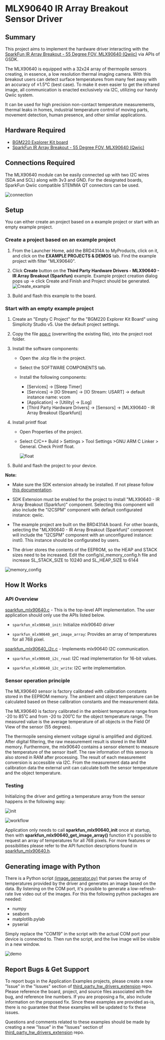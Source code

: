 # MLX90640 IR Array Breakout Sensor Driver #

## Summary ##

This project aims to implement the hardware driver interacting with the [SparkFun IR Array Breakout - 55 Degree FOV, MLX90640 (Qwiic)](https://www.sparkfun.com/products/14844) via APIs of GSDK.

The MLX90640 is equipped with a 32x24 array of thermopile sensors creating, in essence, a low resolution thermal imaging camera. With this breakout users can detect surface temperatures from many feet away with an accuracy of ±1.5°C (best case). To make it even easier to get the infrared image, all communication is enacted exclusively via I2C, utilizing our handy Qwiic system.

It can be used for high precision non-contact temperature
measurements, thermal leaks in homes, industrial temperature control of moving parts, movement detection, human presence, and other similar applications.

## Hardware Required ##

- [BGM220 Explorer Kit board](https://www.silabs.com/development-tools/wireless/bluetooth/bgm220-explorer-kit?tab=overview)
- [SparkFun IR Array Breakout - 55 Degree FOV, MLX90640 (Qwiic)](https://www.sparkfun.com/products/14844)

## Connections Required ##

The MLX90640 module can be easily connected up with two I2C wires (SDA and SCL) along with 3v3 and GND. For the designated boards, SparkFun Qwiic compatible STEMMA QT connectors can be used.

![connection](connection.png)

## Setup ##

You can either create an project based on a example project or start with an empty example project.

### Create a project based on an example project ###

1. From the Launcher Home, add the BRD4314A to MyProducts, click on it, and click on the **EXAMPLE PROJECTS & DEMOS** tab. Find the example project with filter "MLX90640".

2. Click **Create** button on the **Third Party Hardware Drivers - MLX90640 - IR Array Breakout (Sparkfun)** example. Example project creation dialog pops up -> click Create and Finish and Project should be generated.
![Create_example](create_example.png)

3. Build and flash this example to the board.

### Start with an empty example project ###

1. Create an "Empty C Project" for the "BGM220 Explorer Kit Board" using Simplicity Studio v5. Use the default project settings.

2. Copy the file [app.c](https://github.com/SiliconLabs/third_party_hw_drivers_extension/tree/master/app/example/sparkfun_ir_array_mlx90640/app.c) (overwriting the existing file), into the project root folder.

3. Install the software components:

   - Open the .slcp file in the project.

   - Select the SOFTWARE COMPONENTS tab.

   - Install the following components:

      - [Services] → [Sleep Timer]
      - [Services] → [IO Stream] → [IO Stream: USART] → default instance name: vcom
      - [Application] → [Utility] → [Log]
      - [Third Party Hardware Drivers] → [Sensors] → [MLX90640 - IR Array Breakout (Sparkfun)]

4. Install printf float

   - Open Properties of the project.

   - Select C/C++ Build > Settings > Tool Settings >GNU ARM C Linker > General. Check Printf float.

      ![float](float.png)

5. Build and flash the project to your device.

**Note:**

- Make sure the SDK extension already be installed. If not please follow [this documentation](https://github.com/SiliconLabs/third_party_hw_drivers_extension/blob/master/README.md).

- SDK Extension must be enabled for the project to install "MLX90640 - IR Array Breakout (Sparkfun)" component. Selecting this component will also include the "I2CSPM" component with default configurated instance: qwiic.

- The example project are built on the BRD4314A board. For other boards, selecting the "MLX90640 - IR Array Breakout (Sparkfun)" component will include the "I2CSPM" component with an unconfigured instance: inst0. This instance should be configurated by users.

- The driver stores the contents of the EEPROM, so the HEAP and STACK sizes need to be increased. Edit the config/sl_memory_config.h file and increase SL_STACK_SIZE to 10240 and SL_HEAP_SIZE to 6144

![memory_config](memory_config.png)

## How It Works ##

### API Overview ###

[sparkfun_mlx90640.c](https://github.com/SiliconLabs/third_party_hw_drivers_extension/tree/master/driver/public/silabs/ir_array_mlx90640/src/sparkfun_mlx90640.c) - This is the top-level API implementation. The user application should only use the APIs listed below.

- `sparkfun_mlx90640_init`: Initialize mlx90640 driver

- `sparkfun_mlx90640_get_image_array`: Provides an array of temperatures for all 768 pixel.

[sparkfun_mlx90640_i2c.c](https://github.com/SiliconLabs/third_party_hw_drivers_extension/tree/master/driver/public/silabs/ir_array_mlx90640/src/sparkfun_mlx90640_i2c.c) - Implements mlx90640 I2C communication.

- `sparkfun_mlx90640_i2c_read`: I2C read implementation for 16-bit values.

- `sparkfun_mlx90640_i2c_write`: I2C write implementation.

### Sensor operation principle ###

The MLX90640 sensor is factory calibrated with calibration constants stored in the EEPROM memory. The ambient and object temperature can be calculated based on these calibration constants and the measurement data.

The MLX90640 is factory calibrated in the ambient temperature range from -20 to 85˚C and from -20 to 200˚C for
the object temperature range. The measured value is the average temperature of all objects in the Field Of View
of the sensor (55 degrees).

The thermopile sensing element voltage signal is amplified and digitized. After digital filtering, the raw measurement result is stored in the RAM memory. Furthermore, the mlx90640 contains a sensor element to measure the temperature of the sensor itself. The raw information of this  sensor is also stored in RAM after processing. The result of each measurement conversion is accessible via I2C. From the measurement data and the calibration data the external unit can calculate both the sensor temperature and the object temperature.

### Testing ###

Initializing the driver and getting a temperature array from the sensor happens in the following way:

![init](init_workflow.png)

![workflow](workflow.png)

Application only needs to call **sparkfun_mlx90640_init** once at startup, then with **sparkfun_mlx90640_get_image_array()** function it's possible to request an array of temperatures for all 768 pixels.
For more features or possibilities please refer to the API function descriptions found in [sparkfun_mlx90640.h](https://github.com/SiliconLabs/third_party_hw_drivers_extension/tree/master/driver/public/silabs/ir_array_mlx90640/inc/sparkfun_mlx90640.h).

## Generating image with Python ##

There is a Python script [(image_generator.py)](image_generator.py) that parses the array of temperatures provided by the driver and generates an image based on the data. By listening on the COM port, it's possible to generate a low-refresh-rate live video out of the images. For this the following python packages are needed:

- numpy
- seaborn
- matplotlib.pylab
- pyserial

Simply replace the "COM19" in the script with the actual COM port your device is connected to.
Then run the script, and the live image will be visible in a new window.

![demo](demo.gif)

## Report Bugs & Get Support ##

To report bugs in the Application Examples projects, please create a new "Issue" in the "Issues" section of [third_party_hw_drivers_extension](https://github.com/SiliconLabs/third_party_hw_drivers_extension) repo. Please reference the board, project, and source files associated with the bug, and reference line numbers. If you are proposing a fix, also include information on the proposed fix. Since these examples are provided as-is, there is no guarantee that these examples will be updated to fix these issues.

Questions and comments related to these examples should be made by creating a new "Issue" in the "Issues" section of [third_party_hw_drivers_extension](https://github.com/SiliconLabs/third_party_hw_drivers_extension) repo.

